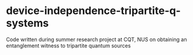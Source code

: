 # device-independence-tripartite-q-systems
Code written during summer research project at CQT, NUS on obtaining an entanglement witness to tripartite quantum sources
